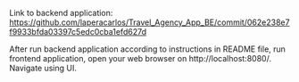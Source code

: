 Link to backend application: https://github.com/laperacarlos/Travel_Agency_App_BE/commit/062e238e7f9933bfda03397c5edc0cba1efd627d

After run backend application according to instructions in README file, run frontend application, open your web browser on http://localhost:8080/.
Navigate using UI.